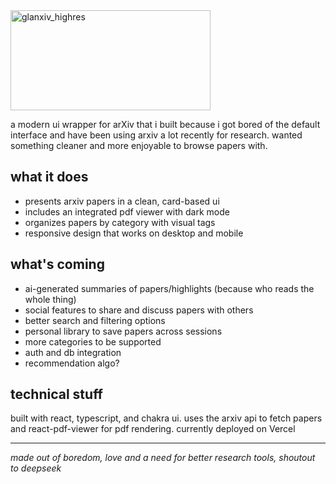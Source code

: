 
<img width="320" height="160" alt="glanxiv_highres" src="https://github.com/user-attachments/assets/ab35d0ca-0c38-4a09-b9b4-23f9a9928eba" />

a modern ui wrapper for arXiv that i built because i got bored of the default interface and have been using arxiv a lot recently for research. wanted something cleaner and more enjoyable to browse papers with.

## what it does

- presents arxiv papers in a clean, card-based ui
- includes an integrated pdf viewer with dark mode
- organizes papers by category with visual tags
- responsive design that works on desktop and mobile

## what's coming

- ai-generated summaries of papers/highlights (because who reads the whole thing)
- social features to share and discuss papers with others
- better search and filtering options
- personal library to save papers across sessions
- more categories to be supported
- auth and db integration
- recommendation algo?

## technical stuff

built with react, typescript, and chakra ui. uses the arxiv api to fetch papers and react-pdf-viewer for pdf rendering. currently deployed on Vercel

---

*made out of boredom, love and a need for better research tools, shoutout to deepseek*
